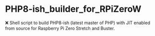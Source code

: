 # PHP8-ish_builder_for_RPiZeroW
❌ Shell script to build PHP8-ish (latest master of PHP) with JIT enabled from source for Raspberry Pi Zero Stretch and Buster.
